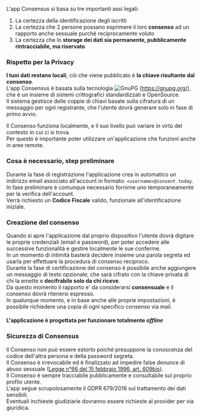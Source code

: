 L'app Consensus si basa su tre importanti assi legali:
1. La certezza della identificazione degli iscritti
2. La certezza che 2 persone possano esprimere il loro **consenso** ad un rapporto anche sessuale purché reciprocamente voluto
3. La certezza che lo **storage dei dati sia permanente, pubblicamente rintracciabile, ma riservato**

### Rispetto per la Privacy
**I tuoi dati restano locali**, ciò che viene pubblicato è **la chiave risultante dal consenso**.<br />
L'app Consensus è basata sulla tecnologia ![GnuPG](./Gnupg_logo_100.png "Logo") (https://gnupg.org/), che è un insieme di sistemi crittografici standardizzati e OpenSource.<br />
Il sistema gestisce delle coppie di chiavi basate sulla cifratura di un messaggio per ogni registrante, che l'utente dovrà generare solo in fase di primo avvio.

Il Consenso funziona localmente, e il suo livello può variare in virtù del contesto in cui ci si trova.<br />
Per questo è importante poter utilizzare un'applicazione che funzioni anche in aree remote.


### Cosa è necessario, step preliminare
Durante la fase di registrazione l'applicazione crea in automatico un indirizzo email associato all'account in formato: `<username>@consent.today`.<br />
In fase preliminare è comunque necessario fornirne uno temporaneamente per la verifica dell'account.<br />
Verrà richiesto un **Codice Fiscale** valido, funzionale all'identificazione iniziale.

### Creazione del consenso
Quando si apre l'applicazione dal proprio dispositivo l'utente dovrà digitare le proprie credenziali (email e password), per poter accedere alle successive funzionalità e gestire localmente le sue conferme.<br />
In un momento di intimità basterà decidere insieme una parola segreta ed usarla per effettuare la procedura di consenso reciproco.<br />
Durante la fase di certificazione del consenso è possibile anche aggiungere un messaggio di testo opzionale, che sarà cifrato con la chiave privata di chi la emette e **decifrabile solo da chi riceve**.<br />
Da questo momento il rapporto e' da considerarsi **consensuale** e il consenso dovrà ritenersi espresso.<br />
In qualunque momento, e in base anche alle proprie impostazioni, è possibile richiedere una copia di ogni specifico consenso via mail.

#### L'applicazione è progettata per funzionare totalmente *offline*

### Sicurezza di Consensus
Il Consenso non può essere estorto poiché presuppone la conoscenza del codice dell'altra persona e della password segreta.<br />
Il Consenso è irrevocabile ed è finalizzato ad impedire false denunce di abuso sessuale ([Legge n°66 del 15 febbraio 1996, art. 609bis](https://www.gazzettaufficiale.it/eli/id/1996/02/20/096G0073/sg)).<br />
Il Consenso è sempre tracciabile pubblicamente e consultabile sul proprio profilo utente.<br />
L'app segue scrupolosamente il GDPR 679/2016 sul trattamento dei dati sensibili.<br />
Eventuali inchieste giudiziarie dovranno essere richieste al provider per via giuridica.
